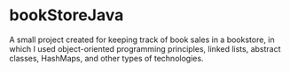 # bookStoreJava
A small project created for keeping track of book sales in a bookstore, in which I used object-oriented programming principles, linked lists, abstract classes, HashMaps, and other types of technologies.
